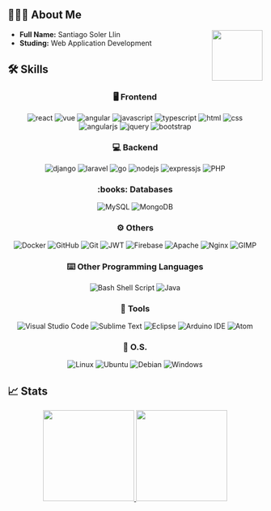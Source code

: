 ## 👨🏻‍💻 About Me
<div>
    <img align="right" width="100" src="https://media.giphy.com/media/TEnXkcsHrP4YedChhA/giphy.gif"/>
    <ul>
        <li><b>Full Name:</b> Santiago Soler Llin</li>
        <li><b>Studing:</b> Web Application Development</li>
    </ul>
</div>

## 🛠 Skills

<div align="center">
    <h3 aling="center">🖥 Frontend</h3>
    <img src="https://img.shields.io/badge/React-20232A?style=for-the-badge&logo=react&logoColor=61DAFB" alt="react" />
    <img src="https://img.shields.io/badge/Vue.js-35495E?style=for-the-badge&logo=vue.js&logoColor=4FC08D" alt="vue" />
    <img src="https://img.shields.io/badge/Angular-DD0031?style=for-the-badge&logo=angular&logoColor=white" alt="angular" />
    <img src="https://img.shields.io/badge/JavaScript-F7DF1E?style=for-the-badge&logo=javascript&logoColor=black" alt="javascript" />
    <img src="https://img.shields.io/badge/TypeScript-007ACC?style=for-the-badge&logo=typescript&logoColor=white" alt="typescript" />
    <img src="https://img.shields.io/badge/HTML-E34F26?style=for-the-badge&logo=html5&logoColor=white" alt="html" />
    <img src="https://img.shields.io/badge/css-1572B6?style=for-the-badge&logo=css3&logoColor=white" alt="css" />
    <img src="https://img.shields.io/badge/AngularJS-E23237?style=for-the-badge&logo=angularjs&logoColor=white" alt="angularjs" />
    <img src="https://img.shields.io/badge/jQuery-0769AD?style=for-the-badge&logo=jquery&logoColor=white" alt="jquery" />
    <img src="https://img.shields.io/badge/Bootstrap-563D7C?style=for-the-badge&logo=bootstrap&logoColor=white" alt="bootstrap" />
</div>

<div align="center">
    <h3 aling="center">💻 Backend</h3>
    <img alt="django" src="https://img.shields.io/badge/Django-092E20?style=for-the-badge&logo=django&logoColor=white" />
    <img alt="laravel" src="https://img.shields.io/badge/Laravel-FF2D20?style=for-the-badge&logo=laravel&logoColor=white" />
    <img alt="go" src="https://img.shields.io/badge/Go-00ADD8?style=for-the-badge&logo=go&logoColor=white" />
    <img alt="nodejs" src="https://img.shields.io/badge/Node.js-339933?style=for-the-badge&logo=nodedotjs&logoColor=white" />
    <img alt="expressjs" src="https://img.shields.io/badge/Express.js-000000?style=for-the-badge&logo=express&logoColor=white" />
    <img alt="PHP" src="https://img.shields.io/badge/php-%23777BB4.svg?style=for-the-badge&logo=php&logoColor=white"/>
</div>

<div align="center">
    <h3 aling="center">:books: Databases</h3>
    <img alt="MySQL" src="https://img.shields.io/badge/mysql-%2300f.svg?style=for-the-badge&logo=mysql&logoColor=white"/>
    <img alt="MongoDB" src ="https://img.shields.io/badge/MongoDB-%234ea94b.svg?style=for-the-badge&logo=mongodb&logoColor=white"/>
</div>

<div align="center">
    <h3 aling="center">⚙️ Others</h3>
    <img alt="Docker" src="https://img.shields.io/badge/Docker-2CA5E0?style=for-the-badge&logo=docker&logoColor=white"/>
    <img alt="GitHub" src="https://img.shields.io/badge/github-%23121011.svg?style=for-the-badge&logo=github&logoColor=white"/>
    <img alt="Git" src="https://img.shields.io/badge/git-%23F05033.svg?style=for-the-badge&logo=git&logoColor=white"/>
    <img alt="JWT" src="https://img.shields.io/badge/JWT-000000?style=for-the-badge&logo=JSON%20web%20tokens&logoColor=white"/>
    <img alt="Firebase" src="https://img.shields.io/badge/firebase-ffca28?style=for-the-badge&logo=firebase&logoColor=black"/>
    <img alt="Apache" src="https://img.shields.io/badge/apache-%23D42029.svg?style=for-the-badge&logo=apache&logoColor=white"/>
    <img alt="Nginx" src="https://img.shields.io/badge/nginx-%23009639.svg?style=for-the-badge&logo=nginx&logoColor=white"/>
    <img alt="GIMP" src="https://img.shields.io/badge/gimp-5C5543?style=for-the-badge&logo=gimp&logoColor=white"/>
 </div>

<div align="center">
    <h3 aling="center">⌨️ Other Programming Languages</h3>
    <img alt="Bash Shell Script" src="https://img.shields.io/badge/Shell_Script-121011?style=for-the-badge&logo=gnu-bash&logoColor=white"/>
    <img alt="Java" src="https://img.shields.io/badge/Java-ED8B00?style=for-the-badge&logo=java&logoColor=white"/>
 </div>

<div align="center">
    <h3 aling="center">🔧 Tools</h3>
    <img alt="Visual Studio Code" src="https://img.shields.io/badge/VisualStudioCode-0078d7.svg?style=for-the-badge&logo=visual-studio-code&logoColor=white"/>
    <img alt="Sublime Text" src="https://img.shields.io/badge/sublime_text-%23575757.svg?style=for-the-badge&logo=sublime-text&logoColor=important"/>
    <img alt="Eclipse" src="https://img.shields.io/badge/Eclipse-2C2255?style=for-the-badge&logo=eclipse&logoColor=white"/>
    <img alt="Arduino IDE" src="https://img.shields.io/badge/Arduino_IDE-00979D?style=for-the-badge&logo=arduino&logoColor=white"/>
    <img alt="Atom" src="https://img.shields.io/badge/Atom-66595C?style=for-the-badge&logo=Atom&logoColor=white">
</div>

<div align="center">
    <h3 aling="center">💾 O.S.</h3>
    <img alt="Linux" src="https://img.shields.io/badge/Linux-FCC624?style=for-the-badge&logo=linux&logoColor=black"/>
    <img alt="Ubuntu" src="https://img.shields.io/badge/Ubuntu-E95420?style=for-the-badge&logo=ubuntu&logoColor=white"/>
    <img alt="Debian" src="https://img.shields.io/badge/Debian-A81D33?style=for-the-badge&logo=debian&logoColor=white"/>
    <img alt="Windows" src="https://img.shields.io/badge/Windows-0078D6?style=for-the-badge&logo=windows&logoColor=white"/>
</div>

## 📈 Stats

<div align="center">
  <a href="https://github.com/SantiSL5">
    <img height="180em" src="https://github-readme-stats.vercel.app/api?username=SantiSL5&show_icons=true&theme=codeSTACKr" />
    <img height="180em" weight="180em" src="https://github-readme-stats.vercel.app/api/top-langs/?username=SantiSL5&layout=compact&theme=codeSTACKr" />
  </a>
</div>

<br/>
